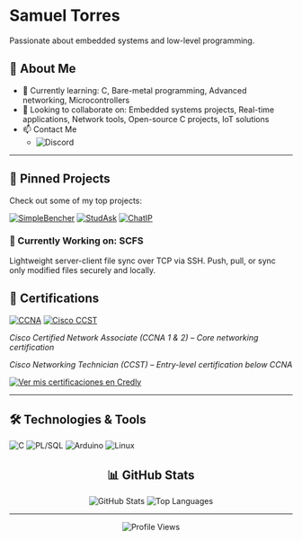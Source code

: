 

# Samuel Torres

Passionate about embedded systems and low-level programming.


## 🚀 About Me
- 🌱 Currently learning: C, Bare-metal programming, Advanced networking, Microcontrollers 
- 🎯 Looking to collaborate on: Embedded systems projects, Real-time applications, Network tools, Open-source C projects, IoT solutions  
- 📫 Contact Me
    - ![Discord](https://img.shields.io/badge/Arqes-7289DA?style=for-the-badge&logo=discord&logoColor=white)
---
## 📌 Pinned Projects

Check out some of my top projects:

[![SimpleBencher](https://github-readme-stats.vercel.app/api/pin/?username=arqes-0&repo=SimpleBencher&theme=radical)](https://github.com/arqes-0/SimpleBencher)  [![StudAsk](https://github-readme-stats.vercel.app/api/pin/?username=arqes-0&repo=StudAsk&theme=radical)](https://github.com/arqes-0/StudAsk)  [![ChatIP](https://github-readme-stats.vercel.app/api/pin/?username=arqes-0&repo=ChatIP&theme=radical)](https://github.com/arqes-0/ChatIP)  
### 🚧 Currently Working on: SCFS  
Lightweight server-client file sync over TCP via SSH. Push, pull, or sync only modified files securely and locally.




## 📜 Certifications
[![CCNA](https://img.shields.io/badge/CCNA_1&2-1BA0D7?style=for-the-badge&logo=cisco&logoColor=white)](https://www.credly.com/users/samuel-torres-hernandez)
[![Cisco CCST](https://img.shields.io/badge/Cisco%20CCST-1BA0D7?style=for-the-badge&logo=cisco&logoColor=white)](https://www.credly.com/users/samuel-torres-hernandez) 

*Cisco Certified Network Associate  (CCNA 1 & 2) – Core networking certification*

*Cisco Networking Technician (CCST) – Entry-level certification below CCNA*  


[![Ver mis certificaciones en Credly](https://img.shields.io/badge/Credly-Profile-FF6F00?style=for-the-badge&logo=credly&logoColor=white)](https://www.credly.com/users/samuel-torres-hernandez)



---

## 🛠️ Technologies & Tools

![C](https://img.shields.io/badge/C-000?&logo=c&logoColor=white)  ![PL/SQL](https://img.shields.io/badge/PL%2FSQL-000?&logo=oracle&logoColor=white)   ![Arduino](https://img.shields.io/badge/Arduino-00979D?style=flat&logo=arduino&logoColor=white)  ![Linux](https://img.shields.io/badge/Linux-FCC624?style=flat&logo=linux&logoColor=black) 

<div align="center">
  
## 📊 GitHub Stats

![GitHub Stats](https://github-readme-stats.vercel.app/api?username=arqes-0&show_icons=true&theme=radical)  ![Top Languages](https://github-readme-stats.vercel.app/api/top-langs/?username=arqes-0&layout=compact&theme=radical)  

---

![Profile Views](https://komarev.com/ghpvc/?username=arqes-0&color=blue)
</div>

